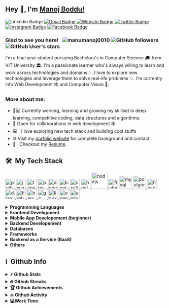 ## Hey 👋, I'm [Manoj Boddu!](http://manumanoj.me/)


![Linkedin Badge](https://img.shields.io/badge/LinkedIn-blue?style=flat&logo=linkedin&labelColor=blue&link=https://www.linkedin.com/in/manumanoj0010/) [![Gmail Badge](https://img.shields.io/badge/Gmail-red?style=flat-square&logo=Gmail&logoColor=white&link=mailto:manumanoj0010@gmail.com)](mailto:manumanoj0010@gmail.com) [![Website Badge](https://img.shields.io/badge/-Website-47CCCC?style=flat&logo=Google-Chrome&logoColor=white&link=https://manumanoj.me)](https://manumanoj.me) [![Twitter Badge](https://img.shields.io/badge/-Twitter-1ca0f1?style=flat&labelColor=1ca0f1&logo=twitter&logoColor=white&link=https://twitter.com/manumanoj0010)](https://twitter.com/manumanoj0010) [![Instagram Badge](https://img.shields.io/badge/-Instagram-E4405F?style=flat&logo=instagram&logoColor=white&link=https://instagram.com/m.a.n.u.m.a.n.o.j/)](https://instagram.com/m.a.n.u.m.a.n.o.j) [![Facebook Badge](https://img.shields.io/badge/-Facebook-1877f2?style=flat&logo=facebook&logoColor=white&link=https://facebook.com/manumanoj0010)](https://facebook.com/manumanoj0010)

### Glad to see you here! &nbsp; <img src="https://komarev.com/ghpvc/?username=manumanoj0010&label=Profile%20views&color=0e75b6&style=flat" alt="manumanoj0010" /> ![GitHub followers](https://img.shields.io/github/followers/manumanoj0010) ![GitHub User's stars](https://img.shields.io/github/stars/manumanoj0010)

I'm a final year student pursuing Bachelors's in Computer Science 🎓 from VIT University 🏛. I'm a passionate learner who's always willing to learn and work across technologies and domains 💡. I love to explore new technologies and leverage them to solve real-life problems ✨. I'm currently into Web Development 🕸️ and Computer Vision 👀.

### More about me:

- 👨💻 Currently working, learning and growing my skillset in deep learning, competitive coding, data structures and algorithms.
- 🤝 Open for collaborations in web development 🕸️
- 💻 &nbsp; I love exploring new tech stack and building cool stuffs
- 🌐 Visit my [porfolio website](https://manumanoj.me) for complete background and contact.
- 📝 &nbsp; Checkout my [Resume](https://manumanoj.me/Resume.pdf).

<h2> 🛠 &nbsp;My Tech Stack</h2>

 <a href="https://www.python.org" target="_blank"> <img src="images/python.png" alt="python" width="30" height="30"/> </a><a href="https://developer.mozilla.org/en-US/docs/Web/JavaScript" target="_blank"> <img src="images/javascript.png" alt="javascript" width="30" height="30"/> </a>   <a href="https://www.typescriptlang.org/" target="_blank"> <img src="images/typescript.png" alt="typescript" width="30" height="30"/> </a> <a href="https://www.php.net" target="_blank"> <img src="images/php.png" alt="php" width="30" height="30"/> </a> <a href="https://angular.io" target="_blank"><img src="images/angular.png" alt="angularjs" width="30" height="30"/> </a> <a href="https://getbootstrap.com" target="_blank"> <img src="images/bootstrap.png" alt="bootstrap" width="30" height="30"/> </a> <a href="https://www.w3schools.com/css/" target="_blank"> <img src="images/css.png" alt="css3" width="30" height="30"/> </a><a href="https://www.w3.org/html/" target="_blank"> <img src="images/html.png" alt="html5" width="30" height="30"/> </a>  <a href="https://nodejs.org" target="_blank"> <img src="images/nodejs.png" alt="nodejs" width="50" height="50"/> </a>  <a href="https://flutter.dev" target="_blank"> <img src="images/flutter.png" alt="flutter" width="30" height="30"/></a>  <a href="https://www.mysql.com/" target="_blank"> <img src="images/mysql.png" alt="mysql" width="40" height="40"/></a><a href="https://www.postgresql.org" target="_blank"> <img src="images/postgresql.png" alt="postgresql" width="40" height="40"/> </a> <a href="https://flask.palletsprojects.com/" target="_blank"> <img src="https://www.vectorlogo.zone/logos/pocoo_flask/pocoo_flask-icon.svg" alt="flask" width="30" height="30"/> </a><a href="https://www.djangoproject.com/" target="_blank"> <img src="images/django.png" alt="django" width="30" height="30"/> </a>  <a href="https://firebase.google.com/" target="_blank"> <img src="images/firebase.png" alt="firebase" width="30" height="30"/> </a> <a href="https://heroku.com" target="_blank"> <img src="images/heroku.png" alt="heroku" width="30" height="30"/> </a> <a href="https://git-scm.com/" target="_blank"> <img src="images/git.png" alt="git" width="30" height="30"/> </a>  <a href="https://www.linux.org/" target="_blank"> <img src="images/kali.png" alt="linux" width="30" height="30"/> </a> <a href="https://opencv.org/" target="_blank"> <img src="https://www.vectorlogo.zone/logos/opencv/opencv-icon.svg" alt="opencv" width="30" height="30"/> </a><a href="https://unity.com/" target="_blank"> <img src="images/unity.png" alt="unity" width="30" height="30"/> </a> 

<details>	
  <summary><b>Programming Languages</b></summary>
 <a href="https://www.python.org" target="_blank"> <img src="images/python.png" alt="python" width="30" height="30"/> </a><a href="https://developer.mozilla.org/en-US/docs/Web/JavaScript" target="_blank"> <img src="images/javascript.png" alt="javascript" width="30" height="30"/> </a>   <a href="https://www.typescriptlang.org/" target="_blank"> <img src="images/typescript.png" alt="typescript" width="30" height="30"/> </a> <a href="https://www.php.net" target="_blank"> <img src="images/php.png" alt="php" width="30" height="30"/> </a> 
</details>

<details>	
  <summary><b>Frontend Development</b></summary>
  <a href="https://angular.io" target="_blank"><img src="images/angular.png" alt="angularjs" width="30" height="30"/> </a> <a href="https://getbootstrap.com" target="_blank"> <img src="images/bootstrap.png" alt="bootstrap" width="30" height="30"/> </a> <a href="https://www.w3schools.com/css/" target="_blank"> <img src="images/css.png" alt="css3" width="30" height="30"/> </a><a href="https://www.w3.org/html/" target="_blank"> <img src="images/html.png" alt="html5" width="30" height="30"/> </a>  
</details>

<details>	
  <summary><b>Mobile App Developement (beginner)</b></summary>
  <a href="https://flutter.dev" target="_blank"> <img src="images/flutter.png" alt="flutter" width="30" height="30"/></a><i></i>
</details>

<details>	
  <summary><b>Backend Developement</b></summary>
  <a href="https://nodejs.org" target="_blank"> <img src="images/nodejs.png" alt="nodejs" width="50" height="50"/> </a>
</details>

<details>	
  <summary><b>Databases</b></summary>
 <a href="https://www.mysql.com/" target="_blank"> <img src="images/mysql.png" alt="mysql" width="40" height="40"/></a><a href="https://www.postgresql.org" target="_blank"> <img src="images/postgresql.png" alt="postgresql" width="40" height="40"/> </a>
</details>

<details>	
  <summary><b>Frameworks</b></summary>
   <a href="https://flask.palletsprojects.com/" target="_blank"> <img src="https://www.vectorlogo.zone/logos/pocoo_flask/pocoo_flask-icon.svg" alt="flask" width="30" height="30"/> </a><a href="https://www.djangoproject.com/" target="_blank"> <img src="images/django.png" alt="django" width="30" height="30"/> </a> 
</details>

<details>	
  <summary><b>Backend as a Service (BaaS) </b></summary>
   <a href="https://firebase.google.com/" target="_blank"> <img src="images/firebase.png" alt="firebase" width="30" height="30"/> </a> <a href="https://heroku.com" target="_blank"> <img src="images/heroku.png" alt="heroku" width="30" height="30"/> </a>
  </details>

<details>	
  <summary><b>Others</b></summary>
  <a href="https://git-scm.com/" target="_blank"> <img src="images/git.png" alt="git" width="30" height="30"/> </a>  <a href="https://www.linux.org/" target="_blank"> <img src="images/kali.png" alt="linux" width="30" height="30"/> </a> <a href="https://opencv.org/" target="_blank"> <img src="https://www.vectorlogo.zone/logos/opencv/opencv-icon.svg" alt="opencv" width="30" height="30"/> </a><a href="https://unity.com/" target="_blank"> <img src="images/unity.png" alt="unity" width="30" height="30"/> </a> 
</details>

<h2>ℹ️ &nbsp;Github Info</h2>
<details>	
  <summary><b>⚡ Github Stats</b></summary>

<img height="180em" src="https://github-readme-stats.manumanoj0010.vercel.app/api?username=manumanoj0010&show_icons=true&locale=en&hide_border=true" alt="manumanoj0010" />
<img height="180em" src="https://github-readme-stats.manumanoj0010.vercel.app/api/top-langs?username=manumanoj0010&show_icons=true&locale=en&layout=compact&langs_count=7&hide_border=true&hide=c" alt="manumanoj0010"/>
</details>

<details>
 <summary><b>🔥 Github Streaks</b></summary>
<p align="center"><img src="https://github-readme-streak-stats.herokuapp.com/?user=manumanoj0010&" alt="manumanoj0010" /></p>
</details>

<details>
 <summary><b>🏆 Github Achievements</b></summary>
<p align="center"> <a href="https://github.com/ryo-ma/github-profile-trophy"><img src="https://github-profile-trophy.vercel.app/?username=manumanoj0010&margin-w=5" alt="manumanoj0010" /></a> </p>
</details>

<details>
 <summary><b>💥 Github Activity</b></summary>

<!--START_SECTION:activity-->
1. 🎉 Merged PR [#4](https://github.com/Sahiti-Dev/Website/pull/4) in [Sahiti-Dev/Website](https://github.com/Sahiti-Dev/Website)
2. 🎉 Merged PR [#2](https://github.com/Sahiti-Dev/Website/pull/2) in [Sahiti-Dev/Website](https://github.com/Sahiti-Dev/Website)
3. ❌ Closed PR [#1](https://github.com/Sahiti-Dev/Website/pull/1) in [Sahiti-Dev/Website](https://github.com/Sahiti-Dev/Website)
4. ❗️ Opened issue [#15](https://github.com/santhoopa/Hospital-Management-System/issues/15) in [santhoopa/Hospital-Management-System](https://github.com/santhoopa/Hospital-Management-System)
4. ❗️ Opened issue [#15](https://github.com/santhoopa/Hospital-Management-System/issues/15) in [santhoopa/Hospital-Management-System](https://github.com/santhoopa/Hospital-Management-System)
4. 🎉 Merged PR [#2](https://github.com/manumanoj0010/Real-EState-Website/pull/2) in [manumanoj0010/Real-EState-Website](https://github.com/manumanoj0010/Real-EState-Website)
5. 🎉 Merged PR [#3](https://github.com/manumanoj0010/Javascript-Applications/pull/3) in [manumanoj0010/Javascript-Applications](https://github.com/manumanoj0010/Javascript-Applications)
<!--END_SECTION:activity-->

</details>

<details>
 <summary><b>💻Work Time</b></summary>
<!--START_SECTION:waka-->
![Profile Views](http://img.shields.io/badge/Profile%20Views-30-blue)

**🐱 My Github Data** 

> 🏆 14 Contributions in the Year 2021
 > 
> 📦 965.4 kB Used in Github's Storage 
 > 
> 💼 Opted to Hire
 > 
> 📜 30 Public Repositories 
 > 
> 🔑 10 Private Repositories  
 > 
**I'm an Early 🐤** 

```text
🌞 Morning    31 commits     ██░░░░░░░░░░░░░░░░░░░░░░░   8.56% 
🌆 Daytime    174 commits    ████████████░░░░░░░░░░░░░   48.07% 
🌃 Evening    98 commits     ██████░░░░░░░░░░░░░░░░░░░   27.07% 
🌙 Night      59 commits     ████░░░░░░░░░░░░░░░░░░░░░   16.3%

```
📅 **I'm Most Productive on Thursday** 

```text
Monday       52 commits     ███░░░░░░░░░░░░░░░░░░░░░░   14.36% 
Tuesday      51 commits     ███░░░░░░░░░░░░░░░░░░░░░░   14.09% 
Wednesday    50 commits     ███░░░░░░░░░░░░░░░░░░░░░░   13.81% 
Thursday     71 commits     █████░░░░░░░░░░░░░░░░░░░░   19.61% 
Friday       44 commits     ███░░░░░░░░░░░░░░░░░░░░░░   12.15% 
Saturday     45 commits     ███░░░░░░░░░░░░░░░░░░░░░░   12.43% 
Sunday       49 commits     ███░░░░░░░░░░░░░░░░░░░░░░   13.54%

```


📊 **This Week I Spent My Time On** 

```text
⌚︎ Time Zone: Asia/Kolkata

💬 Programming Languages: 
HTML                     15 hrs 31 mins      █████████████░░░░░░░░░░░░   53.45% 
CSS                      4 hrs 59 mins       ████░░░░░░░░░░░░░░░░░░░░░   17.2% 
TypeScript               4 hrs 45 mins       ████░░░░░░░░░░░░░░░░░░░░░   16.36% 
Markdown                 1 hr 11 mins        █░░░░░░░░░░░░░░░░░░░░░░░░   4.12% 
Python                   1 hr 4 mins         █░░░░░░░░░░░░░░░░░░░░░░░░   3.68%

🔥 Editors: 
VS Code                  29 hrs 2 mins       █████████████████████████   100.0%

🐱‍💻 Projects: 
Carezy-Hospital-Web      12 hrs 27 mins      ██████████░░░░░░░░░░░░░░░   42.91% 
UI                       12 hrs 15 mins      ██████████░░░░░░░░░░░░░░░   42.2% 
Django-ToDo-App          1 hr 26 mins        █░░░░░░░░░░░░░░░░░░░░░░░░   4.96% 
manumanoj0010            49 mins             ░░░░░░░░░░░░░░░░░░░░░░░░░   2.85% 
Python_DSA               47 mins             ░░░░░░░░░░░░░░░░░░░░░░░░░   2.73%

💻 Operating System: 
Windows                  29 hrs 2 mins       █████████████████████████   100.0%

```

**I Mostly Code in Python** 

```text
Python                   10 repos            ███████░░░░░░░░░░░░░░░░░░   31.25% 
HTML                     7 repos             █████░░░░░░░░░░░░░░░░░░░░   21.88% 
CSS                      4 repos             ███░░░░░░░░░░░░░░░░░░░░░░   12.5% 
PHP                      3 repos             ██░░░░░░░░░░░░░░░░░░░░░░░   9.38% 
Dart                     3 repos             ██░░░░░░░░░░░░░░░░░░░░░░░   9.38%

```


**Timeline**

![Chart not found](https://raw.githubusercontent.com/manumanoj0010/manumanoj0010/master/charts/bar_graph.png) 


<!--END_SECTION:waka-->

#

<div align="center">

### Show some ❤️ by starring some of the repositories!

</div>

-----
Credits: [manumanoj0010](https://github.com/manumanoj0010)

Last Edited on: 15/01/2021